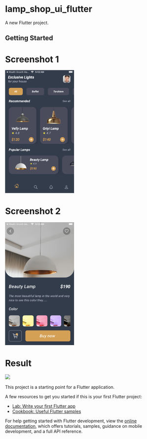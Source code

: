 # lamp_shop_ui_flutter

A new Flutter project.

## Getting Started

# Screenshot 1

<img src="https://github.com/Mirzaazmath/lamp_store_ui_flutter/blob/main/assets/output/Screenshot1.png" height="400">


# Screenshot 2

<img src="https://github.com/Mirzaazmath/lamp_store_ui_flutter/blob/main/assets/output/Screenshot2.png" height="400">



# Result

<img src="https://github.com/Mirzaazmath/lamp_store_ui_flutter/blob/main/assets/output/result.gif" height="400">


This project is a starting point for a Flutter application.

A few resources to get you started if this is your first Flutter project:

- [Lab: Write your first Flutter app](https://docs.flutter.dev/get-started/codelab)
- [Cookbook: Useful Flutter samples](https://docs.flutter.dev/cookbook)

For help getting started with Flutter development, view the
[online documentation](https://docs.flutter.dev/), which offers tutorials,
samples, guidance on mobile development, and a full API reference.
